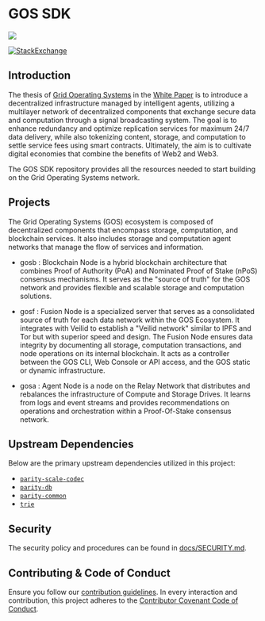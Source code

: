 # GOS SDK

![](https://www.gridoperatingsystems.com/_app/immutable/assets/gos-grid-operating-systems-icon-black.0a9d183a.png)

[![StackExchange](https://img.shields.io/badge/StackExchange-Community%20&%20Support-222222?logo=stackexchange)](https://substrate.stackexchange.com/)


## Introduction

The thesis of [Grid Operating Systems](https://www.gridoperatingsystems.com/) in the [White Paper](https://www.gridoperatingsystems.com/whitepaper) is to introduce a decentralized infrastructure managed by intelligent agents, utilizing a multilayer network of decentralized components that exchange secure data and computation through a signal broadcasting system. The goal is to enhance redundancy and optimize replication services for maximum 24/7 data delivery, while also tokenizing content, storage, and computation to settle service fees using smart contracts. Ultimately, the aim is to cultivate digital economies that combine the benefits of Web2 and Web3.

The GOS SDK repository provides all the resources needed to start building on the Grid Operating Systems network.

## Projects

The Grid Operating Systems (GOS) ecosystem is composed of decentralized components that encompass storage, computation, and blockchain services. It also includes storage and computation agent networks that manage the flow of services and information.

- gosb : Blockchain Node is a hybrid blockchain architecture that combines Proof of Authority (PoA) and Nominated Proof of Stake (nPoS) consensus mechanisms. It serves as the \"source of truth\" for the GOS network and provides flexible and scalable storage and computation solutions.

- gosf : Fusion Node is a specialized server that serves as a consolidated source of truth for each data network within the GOS Ecosystem. It integrates with Veilid to establish a \"Veilid network\" similar to IPFS and Tor but with superior speed and design. The Fusion Node ensures data integrity by documenting all storage, computation transactions, and node operations on its internal blockchain. It acts as a controller between the GOS CLI, Web Console or API access, and the GOS static or dynamic infrastructure.

- gosa : Agent Node is a node on the Relay Network that distributes and rebalances the infrastructure of Compute and Storage Drives. It learns from logs and event streams and provides recommendations on operations and orchestration within a Proof-Of-Stake consensus network.

## Upstream Dependencies

Below are the primary upstream dependencies utilized in this project:

- [`parity-scale-codec`](https://crates.io/crates/parity-scale-codec)
- [`parity-db`](https://crates.io/crates/parity-db)
- [`parity-common`](https://github.com/paritytech/parity-common)
- [`trie`](https://github.com/paritytech/trie)

## Security

The security policy and procedures can be found in [docs/SECURITY.md](./docs/SECURITY.md).

## Contributing & Code of Conduct

Ensure you follow our [contribution guidelines](./docs/CONTRIBUTING.md). In every interaction and contribution, this
project adheres to the [Contributor Covenant Code of Conduct](./docs/CODE_OF_CONDUCT.md).

